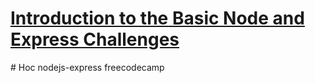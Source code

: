 # [Introduction to the Basic Node and Express Challenges](https://www.freecodecamp.org/learn/apis-and-microservices/basic-node-and-express/)
#   H o c   n o d e j s - e x p r e s s   f r e e c o d e c a m p  
 